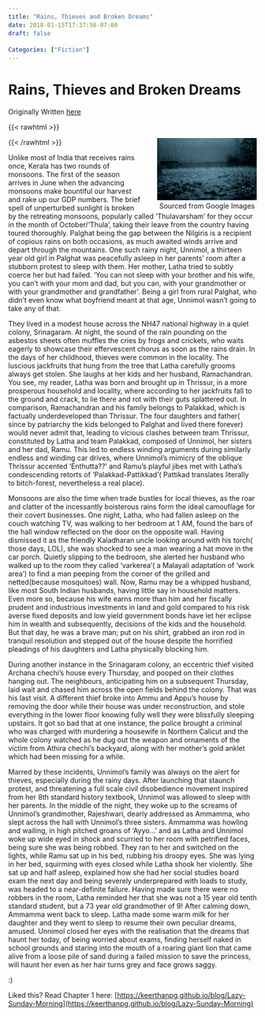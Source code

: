 ```yaml
---
title: "Rains, Thieves and Broken Dreams"
date: 2018-01-15T17:37:56-07:00
draft: false

Categories: ["Fiction"]
---
```


# Rains, Thieves and Broken Dreams

Originally Written [here](https://medium.com/%E0%B4%95%E0%B5%81%E0%B4%B1%E0%B4%BF%E0%B4%AA%E0%B5%8D%E0%B4%AA%E0%B5%81%E0%B4%95%E0%B5%BE/rains-thieves-and-broken-dreams-195692a67de6?source=---------0-----------------------)

{{< rawhtml >}}
<div style="height: 100%; width: 40%; float: right; padding-left: 2rem; text-align: center;">
    <img src="./rain.jpeg" />
    Sourced from Google Images
</div>
{{< /rawhtml >}}

Unlike most of India that receives rains once, Kerala has two rounds of monsoons. The first of the season arrives in June when the advancing monsoons make bountiful our harvest and rake up our GDP numbers. The brief spell of unperturbed sunlight is broken by the retreating monsoons, popularly called ‘Thulavarsham’ for they occur in the month of October/’Thula’, taking their leave from the country having toured thoroughly. Palghat being the gap between the Nilgiris is a recipient of copious rains on both occasions, as much awaited winds arrive and depart through the mountains. One such rainy night, Unnimol, a thirteen year old girl in Palghat was peacefully asleep in her parents’ room after a stubborn protest to sleep with them. Her mother, Latha tried to subtly coerce her but had failed. ‘You can not sleep with your brother and his wife, you can’t with your mom and dad, but you can, with your grandmother or with your grandmother and grandfather’. Being a girl from rural Palghat, who didn’t even know what boyfriend meant at that age, Unnimol wasn’t going to take any of that.

They lived in a modest house across the NH47 national highway in a quiet colony, Srinagaram. At night, the sound of the rain pounding on the asbestos sheets often muffles the cries by frogs and crickets, who waits eagerly to showcase their effervescent chorus as soon as the rains drain. In the days of her childhood, thieves were common in the locality. The luscious jackfruits that hung from the tree that Latha carefully grooms always get stolen. She laughs at her kids and her husband, Ramachandran. You see, my reader, Latha was born and brought up in Thrissur, in a more prosperous household and locality, where according to her jackfruits fall to the ground and crack, to lie there and rot with their guts splattered out. In comparison, Ramachandran and his family belongs to Palakkad, which is factually underdeveloped than Thrissur. The four daughters and father( since by patriarchy the kids belonged to Palghat and lived there forever) would never admit that, leading to vicious clashes between team Thrissur, constituted by Latha and team Palakkad, composed of Unnimol, her sisters and her dad, Ramu. This led to endless winding arguments during similarly endless and winding car drives, where Unnimol’s mimicry of the oblique Thrissur accented ‘Enthutta??’ and Ramu’s playful jibes met with Latha’s condescending retorts of ‘Palakkad-Pattikkad’( Pattikad translates literally to bitch-forest, nevertheless a real place).

Monsoons are also the time when trade bustles for local thieves, as the roar and clatter of the incessantly boisterous rains form the ideal camouflage for their covert businesses. One night, Latha, who had fallen asleep on the couch watching TV, was walking to her bedroom at 1 AM, found the bars of the hall window reflected on the door on the opposite wall. Having dismissed it as the friendly Kaladharan uncle looking around with his torch( those days, LOL), she was shocked to see a man wearing a hat move in the car porch. Quietly slipping to the bedroom, she alerted her husband who walked up to the room they called ‘varkerea’( a Malayali adaptation of ‘work area’) to find a man peeping from the corner of the grilled and netted(because mosquitoes) wall. Now, Ramu may be a whipped husband, like most South Indian husbands, having little say in household matters. Even more so, because his wife earns more than him and her fiscally prudent and industrious investments in land and gold compared to his risk averse fixed deposits and low yield government bonds have let her eclipse him in wealth and subsequently, decisions of the kids and the household. But that day, he was a brave man; put on his shirt, grabbed an iron rod in tranquil resolution and stepped out of the house despite the horrified pleadings of his daughters and Latha physically blocking him.

During another instance in the Srinagaram colony, an eccentric thief visited Archana chechi’s house every Thursday, and pooped on their clothes hanging out. The neighbours, anticipating him on a subsequent Thursday, laid wait and chased him across the open fields behind the colony. That was his last visit. A different thief broke into Ammu and Appu’s house by removing the door while their house was under reconstruction, and stole everything in the lower floor knowing fully well they were blissfully sleeping upstairs. It got so bad that at one instance, the police brought a criminal who was charged with murdering a housewife in Northern Calicut and the whole colony watched as he dug out the weapon and ornaments of the victim from Athira chechi’s backyard, along with her mother’s gold anklet which had been missing for a while.

Marred by these incidents, Unnimol’s family was always on the alert for thieves, especially during the rainy days. After launching that staunch protest, and threatening a full scale civil disobedience movement inspired from her 8th standard history textbook, Unnimol was allowed to sleep with her parents. In the middle of the night, they woke up to the screams of Unnimol’s grandmother, Rajeshwari, dearly addressed as Ammamma, who slept across the hall with Unnimol’s three sisters. Ammamma was howling and wailing, in high pitched groans of ‘Ayyo…’ and as Latha and Unnimol woke up wide eyed in shock and scurried to her room with petrified faces, being sure she was being robbed. They ran to her and switched on the lights, while Ramu sat up in his bed, rubbing his droopy eyes. She was lying in her bed, squirming with eyes closed while Latha shook her violently. She sat up and half asleep, explained how she had her social studies board exam the next day and being severely underprepared with loads to study, was headed to a near-definite failure. Having made sure there were no robbers in the room, Latha reminded her that she was not a 15 year old tenth standard student, but a 73 year old grandmother of 9! After calming down, Ammamma went back to sleep. Latha made some warm milk for her daughter and they went to sleep to resume their own peculiar dreams, amused. Unnimol closed her eyes with the realisation that the dreams that haunt her today, of being worried about exams, finding herself naked in school grounds and staring into the mouth of a roaring giant lion that came alive from a loose pile of sand during a failed mission to save the princess, will haunt her even as her hair turns grey and face grows saggy.

:)

Liked this? Read Chapter 1 here: [https://keerthanpg.github.io/blog/Lazy-Sunday-Morning](https://keerthanpg.github.io/blog/Lazy-Sunday-Morning)
